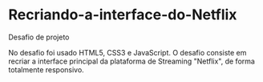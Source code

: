 # Recriando-a-interface-do-Netflix
Desafio de projeto

No desafio foi usado HTML5, CSS3 e JavaScript. O desafio consiste em recriar a interface principal da plataforma de Streaming "Netflix", de forma totalmente responsivo. 
